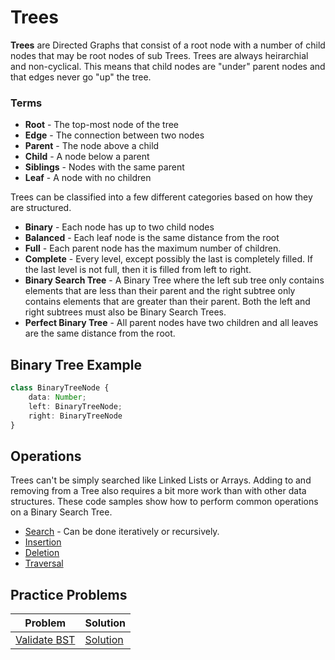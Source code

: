 # Trees
**Trees** are Directed Graphs that consist of a root node with a number of child nodes that may be root nodes of sub Trees. Trees are always heirarchial and non-cyclical. This means that child nodes are "under" parent nodes and that edges never go "up" the tree.

### Terms
* **Root** - The top-most node of the tree
* **Edge** - The connection between two nodes
* **Parent** - The node above a child
* **Child** - A node below a parent
* **Siblings** - Nodes with the same parent
* **Leaf** - A node with no children

Trees can be classified into a few different categories based on how they are structured.

* **Binary** - Each node has up to two child nodes
* **Balanced** - Each leaf node is the same distance from the root
* **Full** - Each parent node has the maximum number of children.
* **Complete** - Every level, except possibly the last is completely filled. If the last level is not full, then it is filled from left to right.
* **Binary Search Tree** - A Binary Tree where the left sub tree only contains elements that are less than their parent and the right subtree only contains elements that are greater than their parent. Both the left and right subtrees must also be Binary Search Trees.
* **Perfect Binary Tree** - All parent nodes have two children and all leaves are the same distance from the root.

## Binary Tree Example
```ts
class BinaryTreeNode {
    data: Number;
    left: BinaryTreeNode;
    right: BinaryTreeNode
}
```

## Operations
Trees can't be simply searched like Linked Lists or Arrays. Adding to and removing from a Tree also requires a bit more work than with other data structures. These code samples show how to perform common operations on a Binary Search Tree.

* [Search](examples/search.ts) - Can be done iteratively or recursively.
* [Insertion](examples/insert.ts)
* [Deletion](examples/delete.ts)
* [Traversal](examples/traversal.ts)

## Practice Problems
| Problem | Solution |
|---|---|
| [Validate BST](https://leetcode.com/problems/validate-binary-search-tree/solution/) | [Solution](https://github.com/bmanley91/practice-problems/blob/main/trees/ValidateBST.java) |